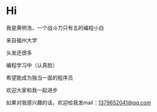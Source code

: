 Hi
=====
我是黄明浩，一个战斗力只有五的编程小白

来自福州大学

头发还很多

编程学习中（认真脸）

希望能成为独当一面的程序员

欢迎大家和我一起进步

如果对我感兴趣的话，欢迎给我发mail：1379652041@qq.com
